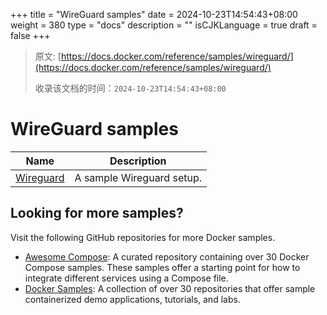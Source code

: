 +++
title = "WireGuard samples"
date = 2024-10-23T14:54:43+08:00
weight = 380
type = "docs"
description = ""
isCJKLanguage = true
draft = false
+++

> 原文: [https://docs.docker.com/reference/samples/wireguard/](https://docs.docker.com/reference/samples/wireguard/)
>
> 收录该文档的时间：`2024-10-23T14:54:43+08:00`

# WireGuard samples

| Name                                                         | Description               |
| ------------------------------------------------------------ | ------------------------- |
| [Wireguard](https://github.com/docker/awesome-compose/tree/master/wireguard) | A sample Wireguard setup. |

## Looking for more samples?

Visit the following GitHub repositories for more Docker samples.

- [Awesome Compose](https://github.com/docker/awesome-compose): A curated repository containing over 30 Docker Compose samples. These samples offer a starting point for how to integrate different services using a Compose file.
- [Docker Samples](https://github.com/dockersamples?q=&type=all&language=&sort=stargazers): A collection of over 30 repositories that offer sample containerized demo applications, tutorials, and labs.
